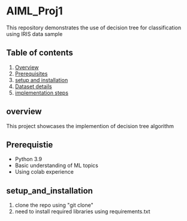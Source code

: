 # AIML_Proj1
This repository demonstrates the use of decision tree for classification using IRIS data sample
## Table of contents
1. [Overview](Overview)
2. [Prerequisites](#Prerequisite)
3. [setup and installation](#setup_and_installation)
4. [Dataset details](#dataset_details)
5. [implementation steps](#implementation_steps)

## overview
This project showcases the implemention of decision tree algorithm

## Prerequistie

- Python 3.9
- Basic understanding of ML topics
- Using colab experience
  
## setup_and_installation

1. clone the repo using "git clone"
2. need to install required libraries using requirements.txt


